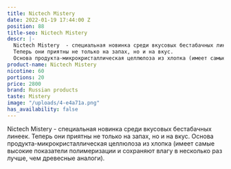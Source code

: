 ```yaml
---
title: Nictech Mistery
date: 2022-01-19 17:44:00 Z
position: 88
title-seo: Nictech Mistery
descr: |-
  Nictech Mistery  - cпециальная новинка среди вкусовых бестабачных линеек.
  Теперь они приятны не только на запах, но и на вкус.
  Основа продукта-микрокристаллическая целлюлоза из хлопка (имеет самые высокие показатели полимеризации и сохраняют влагу в несколько раз лучше, чем древесные аналоги).
product-name: Nictech Mistery
nicotine: 60
portions: 20
price: 2800
brand: Russian products
taste: Mistery
image: "/uploads/4-e4a71a.png"
has_availability: false
---
```


Nictech Mistery  - cпециальная новинка среди вкусовых бестабачных линеек.
Теперь они приятны не только на запах, но и на вкус.
Основа продукта-микрокристаллическая целлюлоза из хлопка (имеет самые высокие показатели полимеризации и сохраняют влагу в несколько раз лучше, чем древесные аналоги).